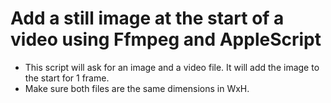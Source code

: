 # Add a still image at the start of a video using Ffmpeg and AppleScript

- This script will ask for an image and a video file.  It will add the image to the start for 1 frame.
- Make sure both files are the same dimensions in WxH.
